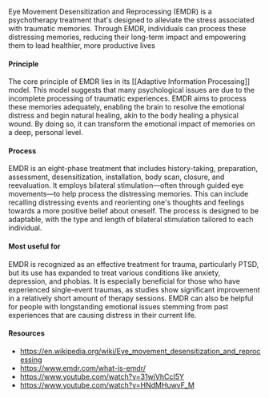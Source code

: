 
Eye Movement Desensitization and Reprocessing (EMDR) is a psychotherapy treatment that's designed to alleviate the stress associated with traumatic memories. Through EMDR, individuals can process these distressing memories, reducing their long-term impact and empowering them to lead healthier, more productive lives

#### Principle

The core principle of EMDR lies in its [[Adaptive Information Processing]] model. This model suggests that many psychological issues are due to the incomplete processing of traumatic experiences. EMDR aims to process these memories adequately, enabling the brain to resolve the emotional distress and begin natural healing, akin to the body healing a physical wound. By doing so, it can transform the emotional impact of memories on a deep, personal level.
#### Process

EMDR is an eight-phase treatment that includes history-taking, preparation, assessment, desensitization, installation, body scan, closure, and reevaluation. It employs bilateral stimulation—often through guided eye movements—to help process the distressing memories. This can include recalling distressing events and reorienting one's thoughts and feelings towards a more positive belief about oneself. The process is designed to be adaptable, with the type and length of bilateral stimulation tailored to each individual.

#### Most useful for

EMDR is recognized as an effective treatment for trauma, particularly PTSD, but its use has expanded to treat various conditions like anxiety, depression, and phobias. It is especially beneficial for those who have experienced single-event traumas, as studies show significant improvement in a relatively short amount of therapy sessions. EMDR can also be helpful for people with longstanding emotional issues stemming from past experiences that are causing distress in their current life.

#### Resources

- https://en.wikipedia.org/wiki/Eye_movement_desensitization_and_reprocessing
- https://www.emdr.com/what-is-emdr/
- https://www.youtube.com/watch?v=31wjVhCcI5Y
- https://www.youtube.com/watch?v=HNdMHuwvF_M